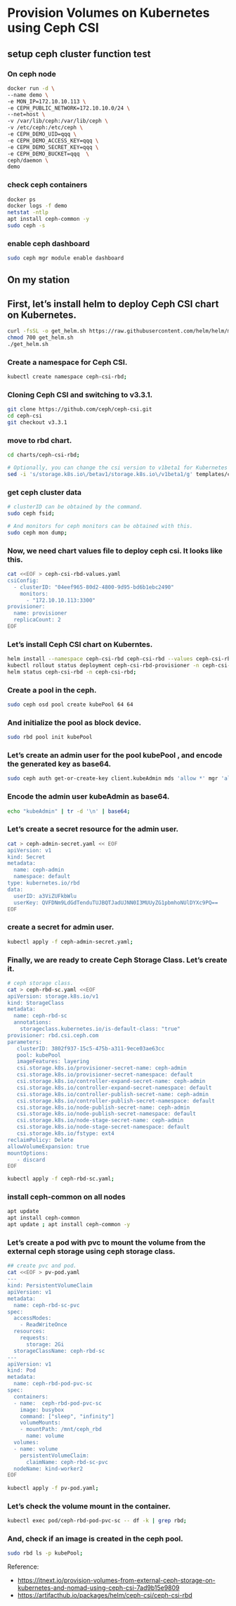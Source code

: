 
# Provision Volumes on Kubernetes using Ceph CSI 
## setup ceph cluster function test
### On ceph node
```bash
docker run -d \
--name demo \
-e MON_IP=172.10.10.113 \
-e CEPH_PUBLIC_NETWORK=172.10.10.0/24 \
--net=host \
-v /var/lib/ceph:/var/lib/ceph \
-v /etc/ceph:/etc/ceph \
-e CEPH_DEMO_UID=qqq \
-e CEPH_DEMO_ACCESS_KEY=qqq \
-e CEPH_DEMO_SECRET_KEY=qqq \
-e CEPH_DEMO_BUCKET=qqq  \
ceph/daemon \
demo
```

### check ceph containers
```bash
docker ps
docker logs -f demo 
netstat -ntlp
apt install ceph-common -y
sudo ceph -s 
```

### enable ceph dashboard
```bash
sudo ceph mgr module enable dashboard
```

## On my station
## First, let’s install helm to deploy Ceph CSI chart on Kubernetes.
```bash
curl -fsSL -o get_helm.sh https://raw.githubusercontent.com/helm/helm/master/scripts/get-helm-3
chmod 700 get_helm.sh
./get_helm.sh
```

### Create a namespace for Ceph CSI.
```bash
kubectl create namespace ceph-csi-rbd; 
```

### Cloning Ceph CSI and switching to v3.3.1.
```bash
git clone https://github.com/ceph/ceph-csi.git
cd ceph-csi
git checkout v3.3.1
```

### move to rbd chart.
```bash
cd charts/ceph-csi-rbd;

# Optionally, you can change the csi version to v1beta1 for Kubernetes v1.17.x
sed -i 's/storage.k8s.io\/betav1/storage.k8s.io\/v1beta1/g' templates/csidriver-crd.yaml;
```
### get ceph cluster data
```bash
# clusterID can be obtained by the command.
sudo ceph fsid;

# And monitors for ceph monitors can be obtained with this.
sudo ceph mon dump;
```

### Now, we need chart values file to deploy ceph csi. It looks like this.
```bash
cat <<EOF > ceph-csi-rbd-values.yaml
csiConfig:
  - clusterID: "04eef965-80d2-4800-9d95-bd6b1ebc2490"
    monitors:
      - "172.10.10.113:3300"
provisioner:
  name: provisioner
  replicaCount: 2
EOF
```

### Let’s install Ceph CSI chart on Kuberntes.
```bash
helm install --namespace ceph-csi-rbd ceph-csi-rbd --values ceph-csi-rbd-values.yaml ./;
kubectl rollout status deployment ceph-csi-rbd-provisioner -n ceph-csi-rbd;
helm status ceph-csi-rbd -n ceph-csi-rbd;
```

### Create a pool in the ceph.
```bash
sudo ceph osd pool create kubePool 64 64
```

### And initialize the pool as block device.
```bash
sudo rbd pool init kubePool
```

### Let’s create an admin user for the pool kubePool , and encode the generated key as base64.
```bash
sudo ceph auth get-or-create-key client.kubeAdmin mds 'allow *' mgr 'allow *' mon 'allow *' osd 'allow * pool=kubePool' | tr -d '\n' | base64;
```

### Encode the admin user kubeAdmin as base64.
```bash
echo "kubeAdmin" | tr -d '\n' | base64;
```

### Let’s create a secret resource for the admin user.
```bash
cat > ceph-admin-secret.yaml << EOF
apiVersion: v1
kind: Secret
metadata:
  name: ceph-admin
  namespace: default
type: kubernetes.io/rbd
data:
  userID: a3ViZUFkbWlu
  userKey: QVFDNm9LdGdTenduTUJBQTJadUJNN0I3MUUyZG1pbmhoNUlDYXc9PQ==
EOF
```

### create a secret for admin user.
```bash
kubectl apply -f ceph-admin-secret.yaml;
```

### Finally, we are ready to create Ceph Storage Class. Let’s create it.
```bash
# ceph storage class.
cat > ceph-rbd-sc.yaml <<EOF
apiVersion: storage.k8s.io/v1
kind: StorageClass
metadata:
  name: ceph-rbd-sc
  annotations:
    storageclass.kubernetes.io/is-default-class: "true"
provisioner: rbd.csi.ceph.com
parameters:
   clusterID: 3802f937-15c5-475b-a311-9ece03ae63cc
   pool: kubePool
   imageFeatures: layering
   csi.storage.k8s.io/provisioner-secret-name: ceph-admin
   csi.storage.k8s.io/provisioner-secret-namespace: default
   csi.storage.k8s.io/controller-expand-secret-name: ceph-admin
   csi.storage.k8s.io/controller-expand-secret-namespace: default
   csi.storage.k8s.io/controller-publish-secret-name: ceph-admin
   csi.storage.k8s.io/controller-publish-secret-namespace: default
   csi.storage.k8s.io/node-publish-secret-name: ceph-admin
   csi.storage.k8s.io/node-publish-secret-namespace: default
   csi.storage.k8s.io/node-stage-secret-name: ceph-admin
   csi.storage.k8s.io/node-stage-secret-namespace: default
   csi.storage.k8s.io/fstype: ext4
reclaimPolicy: Delete
allowVolumeExpansion: true
mountOptions:
   - discard
EOF

kubectl apply -f ceph-rbd-sc.yaml;
```

### install ceph-common on all nodes 
```bash
apt update
apt install ceph-common
apt update ; apt install ceph-common -y
```

### Let’s create a pod with pvc to mount the volume from the external ceph storage using ceph storage class.
```bash
## create pvc and pod.
cat <<EOF > pv-pod.yaml   
---
kind: PersistentVolumeClaim
apiVersion: v1
metadata:
  name: ceph-rbd-sc-pvc
spec:
  accessModes:
    - ReadWriteOnce
  resources:
    requests:
      storage: 2Gi
  storageClassName: ceph-rbd-sc
---    
apiVersion: v1
kind: Pod
metadata:
  name: ceph-rbd-pod-pvc-sc
spec:
  containers:
  - name:  ceph-rbd-pod-pvc-sc
    image: busybox
    command: ["sleep", "infinity"]
    volumeMounts:
    - mountPath: /mnt/ceph_rbd
      name: volume
  volumes:
  - name: volume
    persistentVolumeClaim:
      claimName: ceph-rbd-sc-pvc
  nodeName: kind-worker2
EOF
 
kubectl apply -f pv-pod.yaml;
```

### Let’s check the volume mount in the container.
```bash
kubectl exec pod/ceph-rbd-pod-pvc-sc -- df -k | grep rbd;
```

### And, check if an image is created in the ceph pool.
```bash
sudo rbd ls -p kubePool;
```

Reference:
- https://itnext.io/provision-volumes-from-external-ceph-storage-on-kubernetes-and-nomad-using-ceph-csi-7ad9b15e9809
- https://artifacthub.io/packages/helm/ceph-csi/ceph-csi-rbd
